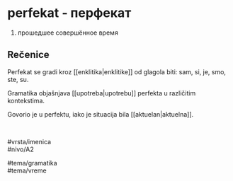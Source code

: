 # perfekat - перфекат

1. прошедшее совершённое время

## Rečenice

Perfekat se gradi kroz [[enklitika|enklitike]] od glagola biti: sam, si, je, smo, ste, su.

Gramatika objašnjava [[upotreba|upotrebu]] perfekta u različitim kontekstima.

Govorio je u perfektu, iako je situacija bila [[aktuelan|aktuelna]].

<br>

#vrsta/imenica  
#nivo/A2  

#tema/gramatika  
#tema/vreme
